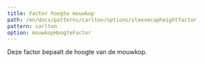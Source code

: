 ```yaml
---
title: Factor hoogte mouwkop
path: /en/docs/patterns/carlton/options/sleevecapheightfactor
pattern: carlton
option: mouwkopHoogteFactor
---
```


Deze factor bepaalt de hoogte van de mouwkop.